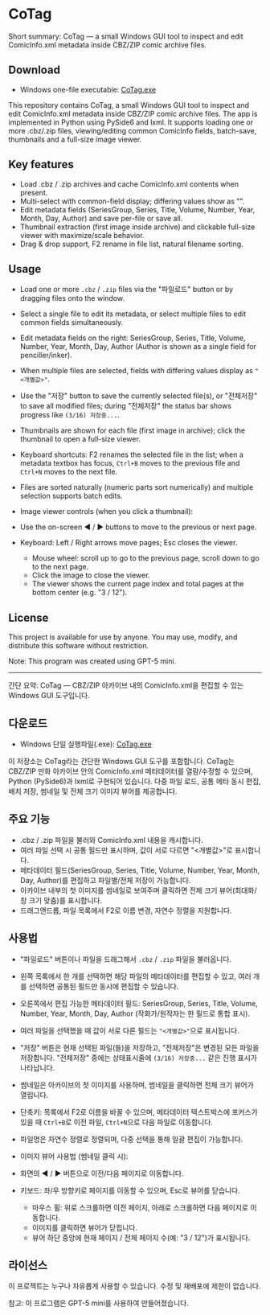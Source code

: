 # CoTag

Short summary: CoTag — a small Windows GUI tool to inspect and edit ComicInfo.xml metadata inside CBZ/ZIP comic archive files.

## Download
- Windows one-file executable: [CoTag.exe](https://github.com/iodides/CoTag/releases/download/v1.1/CoTag_1.1.exe)

This repository contains CoTag, a small Windows GUI tool to inspect and edit ComicInfo.xml metadata inside CBZ/ZIP comic archive files. The app is implemented in Python using PySide6 and lxml. It supports loading one or more .cbz/.zip files, viewing/editing common ComicInfo fields, batch-save, thumbnails and a full-size image viewer.

## Key features
- Load .cbz / .zip archives and cache ComicInfo.xml contents when present.
- Multi-select with common-field display; differing values show as "<individual>".
- Edit metadata fields (SeriesGroup, Series, Title, Volume, Number, Year, Month, Day, Author) and save per-file or save all.
- Thumbnail extraction (first image inside archive) and clickable full-size viewer with maximize/scale behavior.
- Drag & drop support, F2 rename in file list, natural filename sorting.



## Usage
- Load one or more `.cbz` / `.zip` files via the "파일로드" button or by dragging files onto the window.
- Select a single file to edit its metadata, or select multiple files to edit common fields simultaneously.
- Edit metadata fields on the right: SeriesGroup, Series, Title, Volume, Number, Year, Month, Day, Author (Author is shown as a single field for penciller/inker).
- When multiple files are selected, fields with differing values display as `"<개별값>"`.
- Use the "저장" button to save the currently selected file(s), or "전체저장" to save all modified files; during "전체저장" the status bar shows progress like `(3/16) 저장중...`.
- Thumbnails are shown for each file (first image in archive); click the thumbnail to open a full-size viewer.
- Keyboard shortcuts: F2 renames the selected file in the list; when a metadata textbox has focus, `Ctrl+B` moves to the previous file and `Ctrl+N` moves to the next file.
- Files are sorted naturally (numeric parts sort numerically) and multiple selection supports batch edits.

 - Image viewer controls (when you click a thumbnail):
  - Use the on-screen ◀ / ▶ buttons to move to the previous or next page.
  - Keyboard: Left / Right arrows move pages; Esc closes the viewer.
	- Mouse wheel: scroll up to go to the previous page, scroll down to go to the next page.
	- Click the image to close the viewer.
	- The viewer shows the current page index and total pages at the bottom center (e.g. "3 / 12").

 

## License
This project is available for use by anyone. You may use, modify, and distribute this software without restriction.

Note: This program was created using GPT-5 mini.

---

간단 요약: CoTag — CBZ/ZIP 아카이브 내의 ComicInfo.xml을 편집할 수 있는 Windows GUI 도구입니다.

## 다운로드
- Windows 단일 실행파일(.exe): [CoTag.exe](https://github.com/iodides/CoTag/releases/download/v1.1/CoTag_1.1.exe)

이 저장소는 CoTag라는 간단한 Windows GUI 도구를 포함합니다. CoTag는 CBZ/ZIP 만화 아카이브 안의 ComicInfo.xml 메타데이터를 열람/수정할 수 있으며, Python (PySide6)과 lxml로 구현되어 있습니다. 다중 파일 로드, 공통 메타 동시 편집, 배치 저장, 썸네일 및 전체 크기 이미지 뷰어를 제공합니다.

## 주요 기능
- .cbz / .zip 파일을 불러와 ComicInfo.xml 내용을 캐시합니다.
- 여러 파일 선택 시 공통 필드만 표시하며, 값이 서로 다르면 "<개별값>"로 표시합니다.
- 메타데이터 필드(SeriesGroup, Series, Title, Volume, Number, Year, Month, Day, Author)를 편집하고 파일별/전체 저장이 가능합니다.
- 아카이브 내부의 첫 이미지를 썸네일로 보여주며 클릭하면 전체 크기 뷰어(최대화/창 크기 맞춤)를 표시합니다.
- 드래그앤드롭, 파일 목록에서 F2로 이름 변경, 자연수 정렬을 지원합니다.



## 사용법
- "파일로드" 버튼이나 파일을 드래그해서 `.cbz` / `.zip` 파일을 불러옵니다.
- 왼쪽 목록에서 한 개를 선택하면 해당 파일의 메타데이터를 편집할 수 있고, 여러 개를 선택하면 공통된 필드만 동시에 편집할 수 있습니다.
- 오른쪽에서 편집 가능한 메타데이터 필드: SeriesGroup, Series, Title, Volume, Number, Year, Month, Day, Author (작화가/원작자는 한 필드로 통합 표시).
- 여러 파일을 선택했을 때 값이 서로 다른 필드는 `"<개별값>"`으로 표시됩니다.
- "저장" 버튼은 현재 선택된 파일(들)을 저장하고, "전체저장"은 변경된 모든 파일을 저장합니다. "전체저장" 중에는 상태표시줄에 `(3/16) 저장중...` 같은 진행 표시가 나타납니다.
- 썸네일은 아카이브의 첫 이미지를 사용하며, 썸네일을 클릭하면 전체 크기 뷰어가 열립니다.
- 단축키: 목록에서 F2로 이름을 바꿀 수 있으며, 메타데이터 텍스트박스에 포커스가 있을 때 `Ctrl+B`로 이전 파일, `Ctrl+N`으로 다음 파일로 이동합니다.
- 파일명은 자연수 정렬로 정렬되며, 다중 선택을 통해 일괄 편집이 가능합니다.

 - 이미지 뷰어 사용법 (썸네일 클릭 시):
  - 화면의 ◀ / ▶ 버튼으로 이전/다음 페이지로 이동합니다.
  - 키보드: 좌/우 방향키로 페이지를 이동할 수 있으며, Esc로 뷰어를 닫습니다.
	- 마우스 휠: 위로 스크롤하면 이전 페이지, 아래로 스크롤하면 다음 페이지로 이동합니다.
	- 이미지를 클릭하면 뷰어가 닫힙니다.
	- 뷰어 하단 중앙에 현재 페이지 / 전체 페이지 수(예: "3 / 12")가 표시됩니다.

 

## 라이선스
이 프로젝트는 누구나 자유롭게 사용할 수 있습니다. 수정 및 재배포에 제한이 없습니다.

참고: 이 프로그램은 GPT-5 mini를 사용하여 만들어졌습니다.
